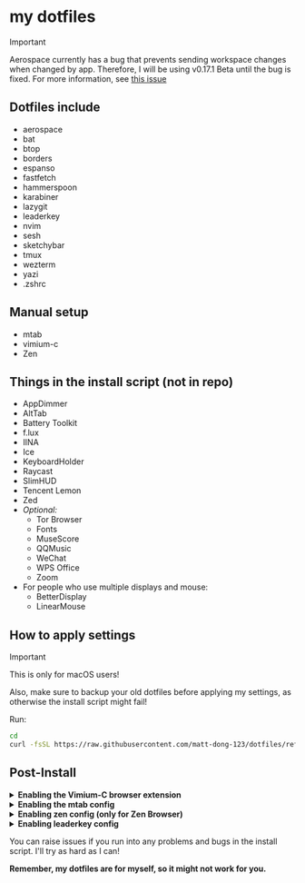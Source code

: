 # my dotfiles

> [!important]
> Aerospace currently has a bug that prevents sending workspace changes when changed by app.
> Therefore, I will be using v0.17.1 Beta until the bug is fixed.
> For more information, see [this issue](https://github.com/nikitabobko/Aerospace/issues/1315)

## Dotfiles include

- aerospace
- bat
- btop
- borders
- espanso
- fastfetch
- hammerspoon
- karabiner
- lazygit
- leaderkey
- nvim
- sesh
- sketchybar
- tmux
- wezterm
- yazi
- .zshrc

## Manual setup

- mtab
- vimium-c
- Zen

## Things in the install script (not in repo)

- AppDimmer
- AltTab
- Battery Toolkit
- f.lux
- IINA
- Ice
- KeyboardHolder
- Raycast
- SlimHUD
- Tencent Lemon
- Zed
- _Optional:_
  - Tor Browser
  - Fonts
  - MuseScore
  - QQMusic
  - WeChat
  - WPS Office
  - Zoom
- For people who use multiple displays and mouse:
  - BetterDisplay
  - LinearMouse

## How to apply settings

> [!important]
>
> This is only for macOS users!
>
> Also, make sure to backup your old dotfiles before applying my settings, as otherwise the install script might fail!

Run:

```sh
cd
curl -fsSL https://raw.githubusercontent.com/matt-dong-123/dotfiles/refs/heads/main/install.sh | bash
```

## Post-Install

<details><summary><b>Enabling the Vimium-C browser extension</b></summary>

1. Install the vimium-c browser extension
   - For Chromium-based browsers, go [here](https://chromewebstore.google.com/detail/vimium-c-%E5%85%A8%E9%94%AE%E7%9B%98%E6%93%8D%E4%BD%9C%E6%B5%8F%E8%A7%88%E5%99%A8/hfjbmagddngcpeloejdejnfgbamkjaeg)
   - For Firefox-based browsers, go [here](https://addons.mozilla.org/en-US/firefox/addon/vimium-c/)
2. In the preferences for the extension, click "Import Settings"
3. Choose the file from the path "~/.config/vimium-c/config.json"

</details>

<details><summary><b>Enabling the mtab config</b></summary>

1. Install the mtab browser extension
   - For Chromium-based browsers, go [here](https://chromewebstore.google.com/detail/mtab/fdaphilojaklgkoocegabckfanjoacjg)
   - For Firefox-based browsers, go [here](https://addons.mozilla.org/en-US/firefox/addon/mtab/)
2. In the preferences for the extension, click "config-utils" you can see on the bottom
3. Choose the file from the path "~/.config/mtab/config.json"
4. Copy the output.
5. Go back to the preferences for the extension, click "import & save"
6. Paste the output you copied in step 4.

</details>
<details><summary><b>Enabling zen config (only for Zen Browser)</b></summary>

1. Go to about:profiles in the URL bar, and copy the "Root Directory" path of the profile you want to use
2. Paste the ~/.config/zen directory into the profile directory/chrome.

> [!note]
> You may have to find the zen mods and reinstall them through the website.

</details>

<details><summary><b>Enabling leaderkey config</b></summary>

1. Go to the LeaderKey settings and go to the "Advanced" tab
2. Set the config directory to your .config/leaderkey directory
3. Go back to "General" and set the shortcut to be "shift-command-space"

</details>

You can raise issues if you run into any problems and bugs in the install script. I'll try as hard as I can!

**Remember, my dotfiles are for myself, so it might not work for you.**
